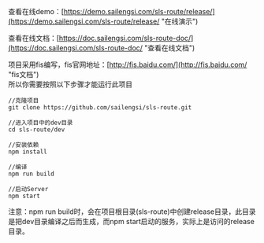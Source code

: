 查看在线demo：[https://demo.sailengsi.com/sls-route/release/](https://demo.sailengsi.com/sls-route/release/ "在线演示")

查看在线文档：[https://doc.sailengsi.com/sls-route-doc/](https://doc.sailengsi.com/sls-route-doc/ "查看在线文档")

项目采用fis编写，fis官网地址：[http://fis.baidu.com/](http://fis.baidu.com/ "fis文档")   
所以你需要按照以下步骤才能运行此项目


	//克隆项目
	git clone https://github.com/sailengsi/sls-route.git
	
	//进入项目中的dev目录
	cd sls-route/dev
	
	//安装依赖
	npm install
	
	//编译
	npm run build
	
	//启动Server
	npm start

注意：npm run build时，会在项目根目录(sls-route)中创建release目录，此目录是把dev目录编译之后而生成，而npm start启动的服务，实际上是访问的release目录。